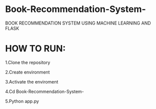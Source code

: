 # Book-Recommendation-System-
BOOK RECOMMENDATION SYSTEM USING MACHINE LEARNING AND FLASK

# HOW TO RUN:
1.Clone the repository

2.Create environment 

3.Activate the enviroment 

4.Cd Book-Recommendation-System-

5.Python app.py
